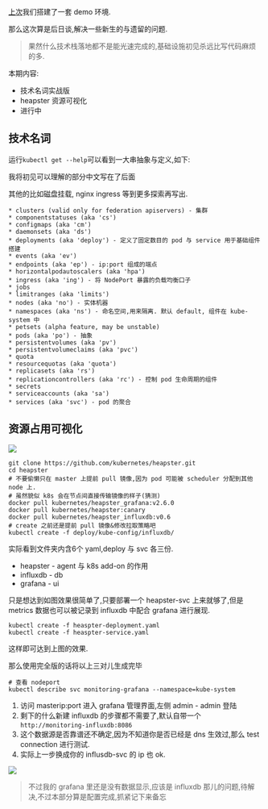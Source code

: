 [上次](http://www.slahser.com/2016/11/10/关于kubernetes-1.4.5-搭建/)我们搭建了一套 demo 环境. 

那么这次算是后日谈,解决一些新生的与遗留的问题. 

> 果然什么技术栈落地都不是能光速完成的,基础设施初见杀远比写代码麻烦的多. 

本期内容: 

- 技术名词实战版
- heapster 资源可视化
- 进行中


## 技术名词 

运行` kubectl get --help `可以看到一大串抽象与定义,如下: 

我将初见可以理解的部分中文写在了后面 

其他的比如磁盘挂载, nginx ingress 等到更多探索再写出. 

```
* clusters (valid only for federation apiservers) - 集群
* componentstatuses (aka 'cs') 
* configmaps (aka 'cm')
* daemonsets (aka 'ds')
* deployments (aka 'deploy') - 定义了固定数目的 pod 与 service 用于基础组件搭建
* events (aka 'ev') 
* endpoints (aka 'ep') - ip:port 组成的端点
* horizontalpodautoscalers (aka 'hpa')
* ingress (aka 'ing') - 将 NodePort 暴露的负载均衡口子
* jobs
* limitranges (aka 'limits')
* nodes (aka 'no') - 实体机器
* namespaces (aka 'ns') - 命名空间,用来隔离. 默认 default, 组件在 kube-system 中
* petsets (alpha feature, may be unstable)
* pods (aka 'po') - 抽象
* persistentvolumes (aka 'pv')
* persistentvolumeclaims (aka 'pvc')
* quota
* resourcequotas (aka 'quota')
* replicasets (aka 'rs')
* replicationcontrollers (aka 'rc') - 控制 pod 生命周期的组件
* secrets
* serviceaccounts (aka 'sa')
* services (aka 'svc') - pod 的聚合
``` 

## 资源占用可视化 

![](https://o4dyfn0ef.qnssl.com/image/2016-11-15-Screen%20Shot%202016-11-15%20at%2016.40.42.png?imageView2/2/h/400) 

```shell
git clone https://github.com/kubernetes/heapster.git
cd heapster
# 不要偷懒只在 master 上提前 pull 镜像,因为 pod 可能被 scheduler 分配到其他 node 上. 
# 虽然貌似 k8s 会在节点间直接传输镜像的样子(猜测) 
docker pull kubernetes/heapster_grafana:v2.6.0
docker pull kubernetes/heapster:canary
docker pull kubernetes/heapster_influxdb:v0.6
# create 之前还是提前 pull 镜像&修改拉取策略吧
kubectl create -f deploy/kube-config/influxdb/
``` 

实际看到文件夹内含6个 yaml,deploy 与 svc 各三份. 

- heapster - agent 与 k8s add-on 的作用
- influxdb - db
- grafana - ui

只是想达到如图效果很简单了,只要部署一个 heapster-svc 上来就够了,但是 metrics 数据也可以被记录到 influxdb 中配合 grafana 进行展现. 

```shell
kubectl create -f heaspter-deployment.yaml
kubectl create -f heaspter-service.yaml
```

这样即可达到上图的效果. 

那么使用完全版的话将以上三对儿生成完毕 

```
# 查看 nodeport
kubectl describe svc monitoring-grafana --namespace=kube-system
```

1. 访问 masterip:port 进入 grafana 管理界面,左侧 admin - admin 登陆 
2. 剩下的什么新建 influxdb 的步骤都不需要了,默认自带一个`http://monitoring-influxdb:8086`
3. 这个数据源是否靠谱还不确定,因为不知道你是否已经是 dns 生效过,那么 test connection 进行测试. 
4. 实际上一步换成你的 influsdb-svc 的 ip 也 ok. 

![](https://o4dyfn0ef.qnssl.com/image/2016-11-15-Screen%20Shot%202016-11-15%20at%2017.29.54.png?imageView2/2/h/400) 

> 不过我的 grafana 里还是没有数据显示,应该是 influxdb 那儿的问题,待解决,不过本部分算是配置完成,抓紧记下来备忘




